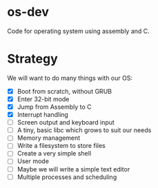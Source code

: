 # os-dev
Code for operating system using assembly and C. 

# Strategy

We will want to do many things with our OS:

 - [x] Boot from scratch, without GRUB
 - [x] Enter 32-bit mode
 - [x] Jump from Assembly to C
 - [x] Interrupt handling
 - [ ] Screen output and keyboard input
 - [ ] A tiny, basic libc which grows to suit our needs
 - [ ] Memory management
 - [ ] Write a filesystem to store files
 - [ ] Create a very simple shell
 - [ ] User mode
 - [ ] Maybe we will write a simple text editor
 - [ ] Multiple processes and scheduling

